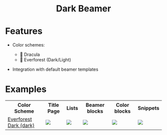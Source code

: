 <h1 align="center">
Dark Beamer
</h1>

# Features
- Color schemes:
    - 🧛 Dracula
    - 🌲 Everforest (Dark/Light)

- Integration with default beamer templates

# Examples

<table>
    <tr>
        <th >Color Scheme</th>
        <th>Title Page</th>
        <th>Lists</th>
        <th>Beamer blocks</th>
        <th>Color blocks</th>
        <th>Snippets</th>
    </tr>
    <tr>
        <td>
        <a href="https://github.com/sainnhe/everforest">Everforest Dark (dark)</a>
        </td>
        <td><img src="ever-dark-1.png"></td>
        <td><img src="ever-dark-2.png"></td>
        <td><img src="ever-dark-3.png"></td>
        <td><img src="ever-dark-4.png"></td>
        <td><img src="ever-dark-5.png"></td>
    </tr>
</table>
